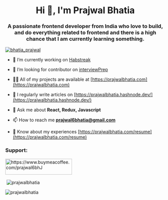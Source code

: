 <h1 align="center">Hi 👋, I'm Prajwal Bhatia</h1>
<h3 align="center">A passionate frontend developer from India who love to build, and do everything related to frontend and there is a high chance that I am currently learning something.</h3>


<p align="left"> <a href="https://twitter.com/bhatia_prajwal" target="blank"><img src="https://img.shields.io/twitter/follow/bhatia_prajwal?logo=twitter&style=for-the-badge" alt="bhatia_prajwal" /></a> </p>

- 🔭 I’m currently working on [Habstreak](https://habstreak.com)

- 👯 I’m looking for contributor on [interviewPrep](https://github.com/prajwalbhatia/prajwalbhatia/interviewPrep)

- 👨‍💻 All of my projects are available at [https://prajwalbhatia.com](https://prajwalbhatia.com)

- 📝 I regularly write articles on [https://prajwalbhatia.hashnode.dev/](https://prajwalbhatia.hashnode.dev/)

- 💬 Ask me about **React, Redux, Javascript**

- 📫 How to reach me **prajwal6bhatia@gmail.com**

- 📄 Know about my experiences [https://prajwalbhatia.com/resume](https://prajwalbhatia.com/resume)



<h3 align="left">Support:</h3>
<p><a href="https://www.buymeacoffee.com/https://www.buymeacoffee.com/prajwal6bhJ"> <img align="left" src="https://cdn.buymeacoffee.com/buttons/v2/default-yellow.png" height="50" width="210" alt="https://www.buymeacoffee.com/prajwal6bhJ" /></a></p><br><br>

<br/>

<p>&nbsp;<img align="center" src="https://github-readme-stats.vercel.app/api?username=prajwalbhatia&show_icons=true&locale=en" alt="prajwalbhatia" /></p>

<p><img align="center" src="https://github-readme-streak-stats.herokuapp.com/?user=prajwalbhatia&" alt="prajwalbhatia" /></p>

